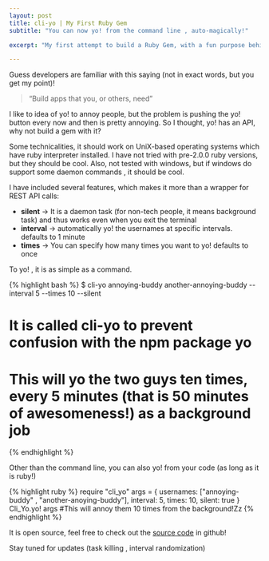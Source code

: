 ```yaml
---
layout: post
title: cli-yo | My First Ruby Gem
subtitle: "You can now yo! from the command line , auto-magically!"

excerpt: "My first attempt to build a Ruby Gem, with a fun purpose behind!"

---
```


Guess developers are familiar with this saying (not in exact words, but you get my point)!

> “Build apps that you, or others, need”

I like to idea of yo! to annoy people, but the problem is pushing the yo! button every now and then is pretty annoying. So I thought, yo! has an API, why not build a gem with it?

Some technicalities, it should work on UniX-based operating systems which have ruby interpreter installed. I have not tried with pre-2.0.0 ruby versions, but they should be cool. Also, not tested with windows, but if windows do support some daemon commands , it should be cool.

I have included several features, which makes it more than a wrapper for REST API calls:

<p>
<ul>
  <li><strong>silent</strong> -> It is a daemon task (for non-tech people, it means background task) and thus works even when you exit the terminal</li>
  <li><strong>interval</strong> -> automatically yo! the usernames at specific intervals. defaults to 1 minute</li>
  <li><strong>times</strong> -> You can specify how many times you want to yo! defaults to once</li>
</ul>
</p>

To yo! , it is as simple as a command.

{% highlight bash %}
$ cli-yo annoying-buddy another-annoying-buddy --interval 5 --times 10 --silent
# It is called cli-yo to prevent confusion with the npm package yo
# This will yo the two guys ten times, every 5 minutes (that is 50 minutes of awesomeness!) as a background job
{% endhighlight %}

Other than the command line, you can also yo! from your code (as long as it is ruby!)

{% highlight ruby %}
require "cli_yo"
args = {
  usernames: ["annoying-buddy" , "another-anoying-buddy"],
  interval: 5,
  times: 10,
  silent: true
}
Cli_Yo.yo! args #This will annoy them 10 times from the background!Zz
{% endhighlight %}

It is open source, feel free to check out the <a href='https://github.com/fyquah95/cli-yo/' target="_blank">source code</a> in github!

Stay tuned for updates (task killing , interval randomization)